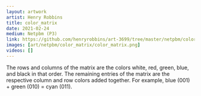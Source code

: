 ```yaml
---
layout: artwork
artist: Henry Robbins
title: color_matrix
date: 2021-02-24
medium: Netpbm (P3)
link: https://github.com/henryrobbins/art-3699/tree/master/netpbm/color_matrix
images: [art/netpbm/color_matrix/color_matrix.png]
videos: []
---
```


The rows and columns of the matrix are the colors white, red, green, blue, and
black in that order. The remaining entries of the matrix are the respective
column and row colors added together. For example, blue (001) + green (010) =
cyan (011).
